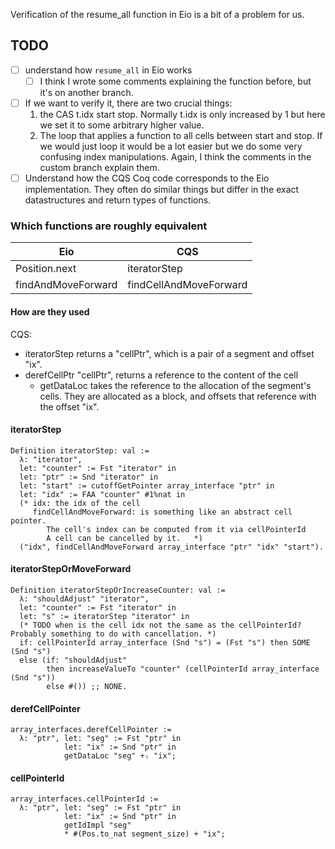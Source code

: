 Verification of the resume_all function in Eio is a bit of a problem for us.

## TODO

- [ ] understand how `resume_all` in Eio works
  - [ ] I think I wrote some comments explaining the function before, but it's on another branch.
- [ ] If we want to verify it, there are two crucial things:
  1. the CAS t.idx start stop. Normally t.idx is only increased by 1 but here we set it to some arbitrary higher value.
  2. The loop that applies a function to all cells between start and stop. If we would just loop it would be a lot easier but we do some very confusing index manipulations. Again, I think the comments in the custom branch explain them.
- [ ] Understand how the CQS Coq code corresponds to the Eio implementation. They often do similar things but differ in the exact datastructures and return types of functions.

### Which functions are roughly equivalent

| Eio                | CQS                    |
| ------------------ | ---------------------- |
| Position.next      | iteratorStep           |
| findAndMoveForward | findCellAndMoveForward |

#### How are they used

CQS:

- iteratorStep returns a "cellPtr", which is a pair of a segment and offset "ix".
- derefCellPtr "cellPtr", returns a reference to the content of the cell
  - getDataLoc takes the reference to the allocation of the segment's cells. They are allocated as a block, and offsets that reference with the offset "ix".

#### iteratorStep

```
Definition iteratorStep: val :=
  λ: "iterator",
  let: "counter" := Fst "iterator" in
  let: "ptr" := Snd "iterator" in
  let: "start" := cutoffGetPointer array_interface "ptr" in
  let: "idx" := FAA "counter" #1%nat in
  (* idx: the idx of the cell
     findCellAndMoveForward: is something like an abstract cell pointer.
        The cell's index can be computed from it via cellPointerId
        A cell can be cancelled by it.   *)
  ("idx", findCellAndMoveForward array_interface "ptr" "idx" "start").
```

#### iteratorStepOrMoveForward

```
Definition iteratorStepOrIncreaseCounter: val :=
  λ: "shouldAdjust" "iterator",
  let: "counter" := Fst "iterator" in
  let: "s" := iteratorStep "iterator" in
  (* TODO when is the cell idx not the same as the cellPointerId? Probably something to do with cancellation. *)
  if: cellPointerId array_interface (Snd "s") = (Fst "s") then SOME (Snd "s")
  else (if: "shouldAdjust"
        then increaseValueTo "counter" (cellPointerId array_interface (Snd "s"))
        else #()) ;; NONE.
```

#### derefCellPointer

```
array_interfaces.derefCellPointer :=
  λ: "ptr", let: "seg" := Fst "ptr" in
            let: "ix" := Snd "ptr" in
            getDataLoc "seg" +ₗ "ix";
```

#### cellPointerId

```
array_interfaces.cellPointerId :=
  λ: "ptr", let: "seg" := Fst "ptr" in
            let: "ix" := Snd "ptr" in
            getIdImpl "seg"
            * #(Pos.to_nat segment_size) + "ix";
```
